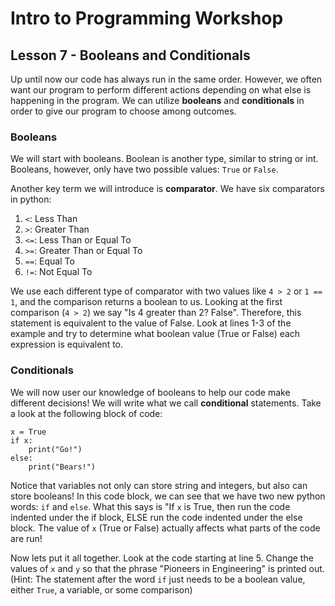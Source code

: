# Intro to Programming Workshop

## Lesson 7 - Booleans and Conditionals

Up until now our code has always run in the same order. However, we often want our program to perform different actions depending on what else is happening in the program. We can utilize **booleans** and **conditionals** in order to give our program to choose among outcomes.

### Booleans

We will start with booleans. Boolean is another type, similar to string or int. Booleans, however, only have two possible values: `True` or `False`. 

Another key term we will introduce is **comparator**. We have six comparators in python:
1. `<`: Less Than
2. `>`: Greater Than
3. `<=`: Less Than or Equal To
4. `>=`: Greater Than or Equal To
5. `==`: Equal To
6. `!=`: Not Equal To

We use each different type of comparator with two values like `4 > 2` or `1 == 1`, and the comparison returns a boolean to us. Looking at the first comparison (`4 > 2`) we say "Is 4 greater than 2? False". Therefore, this statement is equivalent to the value of False. Look at lines 1-3 of the example and try to determine what boolean value (True or False) each expression is equivalent to.

### Conditionals

We will now user our knowledge of booleans to help our code make different decisions! We will write what we call **conditional** statements. Take a look at the following block of code:

```
x = True
if x:
    print("Go!")
else:
    print("Bears!")
```

Notice that variables not only can store string and integers, but also can store booleans! In this code block, we can see that we have two new python words: `if` and `else`. What this says is "If `x` is True, then run the code indented under the if block, ELSE run the code indented under the else block. The value of `x` (True or False) actually affects what parts of the code are run! 

Now lets put it all together. Look at the code starting at line 5. Change the values of `x` and `y` so that the phrase "Pioneers in Engineering" is printed out. (Hint: The statement after the word `if` just needs to be a boolean value, either `True`, a variable, or some comparison)
